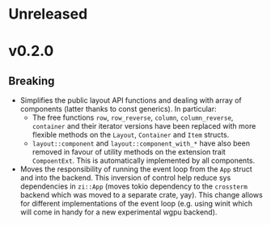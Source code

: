 # Unreleased

# v0.2.0
## Breaking

 - Simplifies the public layout API functions and dealing with array of
   components (latter thanks to const generics). In particular:
   - The free functions `row`, `row_reverse`, `column`, `column_reverse`,
     `container` and their iterator versions have been replaced with more
     flexible methods on the `Layout`, `Container` and `Item` structs.
   - `layout::component` and `layout::component_with_*` have also been removed
     in favour of utility methods on the extension trait `CompoentExt`. This is
     automatically implemented by all components.
 - Moves the responsibility of running the event loop from the `App` struct and
   into the backend. This inversion of control help reduce sys dependencies in
   `zi::App` (moves tokio dependency to the `crossterm` backend which was moved to
   a separate crate, yay). This change allows for different implementations of
   the event loop (e.g. using winit which will come in handy for a new
   experimental wgpu backend).
